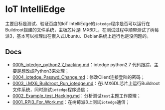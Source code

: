 # IoT IntelliEdge

主要目标是测试、验证百度的IoT IntelliEdge的`iotedge`程序是否可以运行在Buildroot搭建的文件系统，主板芯片是i.MX6DL，在测试过程中顺带测试了树莓派3，基本可以推理出在嵌入式Ubuntu、Debian系统上运行也是没问题的。

## Docs

* [0005_iotedge_python2.7_hacking.md](docs/0005_iotedge_python2.7_hacking.md)：iotedge python2.7 代码跟踪，主要是想改成Python3来处理；
* [0004_iotedge_Passwd_Change.md](docs/0004_iotedge_Passwd_Change.md)：修改Client连接登陆的密码；
* [0003_i.MX6_Buildroot_Run_iotedge.md](docs/0003_i.MX6_Buildroot_Run_iotedge.md)：在i.MX6DL芯片上运行Buildroot文件系统，同时测试`iotedge`程序通信；
* [0002_Example_test_Hacking.md](docs/0002_Example_test_Hacking.md)：分析测试`test`主题工作原理；
* [0001_RPi3_For_Work.md](docs/0001_RPi3_For_Work.md)：在树莓派3上测试`iotedge`通信；
